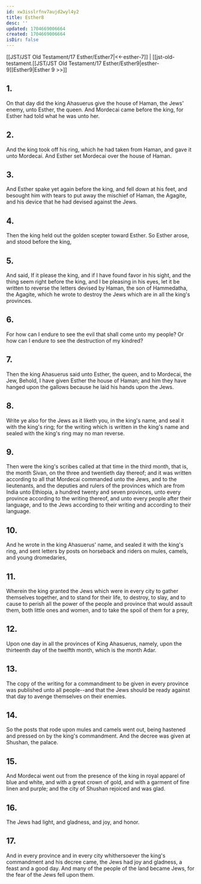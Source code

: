 ```yaml
---
id: xw3isslrfnv7aujd2wyl4y2
title: Esther8
desc: ''
updated: 1704669006664
created: 1704669006664
isDir: false
---
```

[[JST/JST Old Testament/17 Esther/Esther7|<<-esther-7]] | [[jst-old-testament.[[JST/JST Old Testament/17 Esther/Esther9|esther-9]]Esther9|Esther 9 >>]]
## 1.
On that day did the king Ahasuerus give the house of Haman, the Jews\' enemy, unto Esther, the queen. And Mordecai came before the king, for Esther had told what he was unto her.
## 2.
And the king took off his ring, which he had taken from Haman, and gave it unto Mordecai. And Esther set Mordecai over the house of Haman.
## 3.
And Esther spake yet again before the king, and fell down at his feet, and besought him with tears to put away the mischief of Haman, the Agagite, and his device that he had devised against the Jews.
## 4.
Then the king held out the golden scepter toward Esther. So Esther arose, and stood before the king,
## 5.
And said, If it please the king, and if I have found favor in his sight, and the thing seem right before the king, and I be pleasing in his eyes, let it be written to reverse the letters devised by Haman, the son of Hammedatha, the Agagite, which he wrote to destroy the Jews which are in all the king\'s provinces.
## 6.
For how can I endure to see the evil that shall come unto my people? Or how can I endure to see the destruction of my kindred?
## 7.
Then the king Ahasuerus said unto Esther, the queen, and to Mordecai, the Jew, Behold, I have given Esther the house of Haman; and him they have hanged upon the gallows because he laid his hands upon the Jews.
## 8.
Write ye also for the Jews as it liketh you, in the king\'s name, and seal it with the king\'s ring; for the writing which is written in the king\'s name and sealed with the king\'s ring may no man reverse.
## 9.
Then were the king\'s scribes called at that time in the third month, that is, the month Sivan, on the three and twentieth day thereof; and it was written according to all that Mordecai commanded unto the Jews, and to the lieutenants, and the deputies and rulers of the provinces which are from India unto Ethiopia, a hundred twenty and seven provinces, unto every province according to the writing thereof, and unto every people after their language, and to the Jews according to their writing and according to their language.
## 10.
And he wrote in the king Ahasuerus\' name, and sealed it with the king\'s ring, and sent letters by posts on horseback and riders on mules, camels, and young dromedaries,
## 11.
Wherein the king granted the Jews which were in every city to gather themselves together, and to stand for their life, to destroy, to slay, and to cause to perish all the power of the people and province that would assault them, both little ones and women, and to take the spoil of them for a prey,
## 12.
Upon one day in all the provinces of King Ahasuerus, namely, upon the thirteenth day of the twelfth month, which is the month Adar.
## 13.
The copy of the writing for a commandment to be given in every province was published unto all people\--and that the Jews should be ready against that day to avenge themselves on their enemies.
## 14.
So the posts that rode upon mules and camels went out, being hastened and pressed on by the king\'s commandment. And the decree was given at Shushan, the palace.
## 15.
And Mordecai went out from the presence of the king in royal apparel of blue and white, and with a great crown of gold, and with a garment of fine linen and purple; and the city of Shushan rejoiced and was glad.
## 16.
The Jews had light, and gladness, and joy, and honor.
## 17.
And in every province and in every city whithersoever the king\'s commandment and his decree came, the Jews had joy and gladness, a feast and a good day. And many of the people of the land became Jews, for the fear of the Jews fell upon them.

